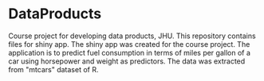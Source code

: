 # DataProducts
Course project for developing data products, JHU. 
This repository contains files for shiny app. The shiny app was created for the course project.
The application is to predict fuel consumption in terms of miles per gallon of a car using horsepower and weight as predictors.
The data was extracted from "mtcars" dataset of R.
